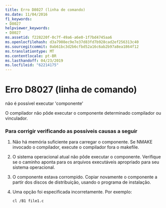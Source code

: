 ```yaml
---
title: Erro D8027 (linha de comando)
ms.date: 11/04/2016
f1_keywords:
- D8027
helpviewer_keywords:
- D8027
ms.assetid: f228220f-0c7f-49a6-a6e0-1f7bd4745aa6
ms.openlocfilehash: d3a7908ec9e7e37d83fd7b928cad2ef256313c40
ms.sourcegitcommit: 0ab61bc3d2b6cfbd52a16c6ab2b97a8ea1864f12
ms.translationtype: MT
ms.contentlocale: pt-BR
ms.lasthandoff: 04/23/2019
ms.locfileid: "62214175"
---
```

# <a name="command-line-error-d8027"></a>Erro D8027 (linha de comando)

não é possível executar 'componente'

O compilador não pôde executar o componente determinado compilador ou vinculador.

### <a name="to-fix-by-checking-the-following-possible-causes"></a>Para corrigir verificando as possíveis causas a seguir

1. Não há memória suficiente para carregar o componente. Se NMAKE invocado o compilador, execute o compilador fora o makefile.

1. O sistema operacional atual não pôde executar o componente. Verifique se o caminho aponta para os arquivos executáveis apropriado para seu sistema operacional.

1. O componente estava corrompido. Copiar novamente o componente a partir dos discos de distribuição, usando o programa de instalação.

1. Uma opção foi especificada incorretamente. Por exemplo:

    ```
    cl /B1 file1.c
    ```